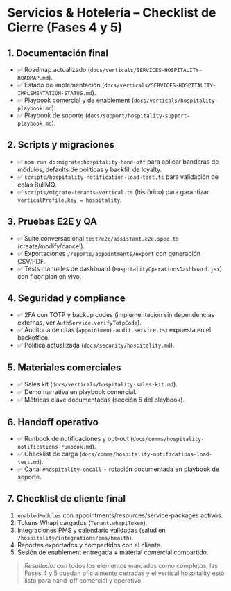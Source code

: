 # Servicios & Hotelería – Checklist de Cierre (Fases 4 y 5)

## 1. Documentación final
- ✅ Roadmap actualizado (`docs/verticals/SERVICES-HOSPITALITY-ROADMAP.md`).
- ✅ Estado de implementación (`docs/verticals/SERVICES-HOSPITALITY-IMPLEMENTATION-STATUS.md`).
- ✅ Playbook comercial y de enablement (`docs/verticals/hospitality-playbook.md`).
- ✅ Playbook de soporte (`docs/support/hospitality-support-playbook.md`).

## 2. Scripts y migraciones
- ✅ `npm run db:migrate:hospitality-hand-off` para aplicar banderas de módulos, defaults de políticas y backfill de loyalty.
- ✅ `scripts/hospitality-notification-load-test.ts` para validación de colas BullMQ.
- ✅ `scripts/migrate-tenants-vertical.ts` (histórico) para garantizar `verticalProfile.key = hospitality`.

## 3. Pruebas E2E y QA
- ✅ Suite conversacional `test/e2e/assistant.e2e.spec.ts` (create/modify/cancel).
- ✅ Exportaciones `/reports/appointments/export` con generación CSV/PDF.
- ✅ Tests manuales de dashboard (`HospitalityOperationsDashboard.jsx`) con floor plan en vivo.

## 4. Seguridad y compliance
- ✅ 2FA con TOTP y backup codes (implementación sin dependencias externas, ver `AuthService.verifyTotpCode`).
- ✅ Auditoría de citas (`appointment-audit.service.ts`) expuesta en el backoffice.
- ✅ Política actualizada (`docs/security/hospitality.md`).

## 5. Materiales comerciales
- ✅ Sales kit (`docs/verticals/hospitality-sales-kit.md`).
- ✅ Demo narrativa en playbook comercial.
- ✅ Métricas clave documentadas (sección 5 del playbook).

## 6. Handoff operativo
- ✅ Runbook de notificaciones y opt-out (`docs/comms/hospitality-notifications-runbook.md`).
- ✅ Checklist de carga (`docs/comms/hospitality-notifications-load-test.md`).
- ✅ Canal `#hospitality-oncall` + rotación documentada en playbook de soporte.

## 7. Checklist de cliente final
1. `enabledModules` con appointments/resources/service-packages activos.
2. Tokens Whapi cargados (`Tenant.whapiToken`).
3. Integraciones PMS y calendario validadas (salud en `/hospitality/integrations/pms/health`).
4. Reportes exportados y compartidos con el cliente.
5. Sesión de enablement entregada + material comercial compartido.

> _Resultado:_ con todos los elementos marcados como completos, las Fases 4 y 5 quedan oficialmente cerradas y el vertical hospitality está listo para hand-off comercial y operativo.

